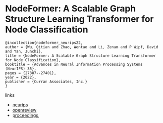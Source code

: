 # NodeFormer: A Scalable Graph Structure Learning Transformer for Node Classification

```
@incollection{nodeformer_neurips22,
author = {Wu, Qitian and Zhao, Wentao and Li, Zenan and P Wipf, David and Yan, Junchi},
title = {NodeFormer: A Scalable Graph Structure Learning Transformer for Node Classification},
booktitle = {Advances in Neural Information Processing Systems (NeurIPS) 35},
pages = {27387--27401},
year = {2022},
publisher = {Curran Associates, Inc.}
}
```

links
- [neurips](https://nips.cc/Conferences/2022/Schedule?showEvent=54272)
- [openreview](https://openreview.net/forum?id=sMezXGG5So)
- [proceedings](https://papers.nips.cc//paper_files/paper/2022/hash/af790b7ae573771689438bbcfc5933fe-Abstract-Conference.html),
